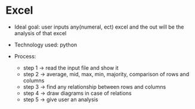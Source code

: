 # Excel

- Ideal goal: user inputs any(numeral, ect) excel and the out will be the analysis of that excel
- Technology used: python

- Process:
    - step 1 -> read the input file and show it
    - step 2 -> average, mid, max, min, majority, comparison of rows and columns
    - step 3 -> find any relationship between rows and columns
    - step 4 -> draw diagrams in case of relations
    - step 5 -> give user an analysis
